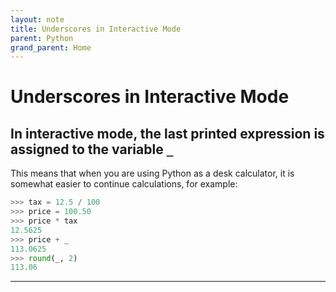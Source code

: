 ```yaml
---
layout: note
title: Underscores in Interactive Mode
parent: Python
grand_parent: Home
---
```


# Underscores in Interactive Mode

## In interactive mode, the last printed expression is assigned to the variable `_`

This means that when you are using Python as a desk calculator, it is somewhat easier to continue calculations, for example:

```py
>>> tax = 12.5 / 100
>>> price = 100.50
>>> price * tax
12.5625
>>> price + _
113.0625
>>> round(_, 2)
113.06
```

---
